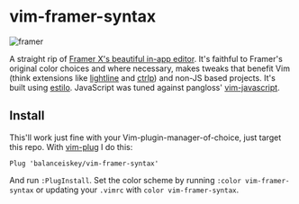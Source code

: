 # vim-framer-syntax

![framer](https://user-images.githubusercontent.com/470240/60213611-64a8c380-9853-11e9-9933-b3d42d767a0e.gif)


A straight rip of [Framer X's beautiful in-app editor](https://www.framer.com/development/). It's faithful to Framer's original color choices and where necessary, makes tweaks that benefit Vim (think extensions like [lightline](https://github.com/itchyny/lightline.vim) and [ctrlp](https://github.com/kien/ctrlp.vim)) and non-JS based projects. It's built using [estilo](https://github.com/jacoborus/estilo). JavaScript was tuned against pangloss' [vim-javascript](https://github.com/pangloss/vim-javascript).


## Install

This'll work just fine with your Vim-plugin-manager-of-choice, just target this repo. With [vim-plug](https://github.com/junegunn/vim-plug) I do this:

```
Plug 'balanceiskey/vim-framer-syntax'
```

And run `:PlugInstall`. Set the color scheme by running `:color vim-framer-syntax` or updating your `.vimrc` with `color vim-framer-syntax`.
